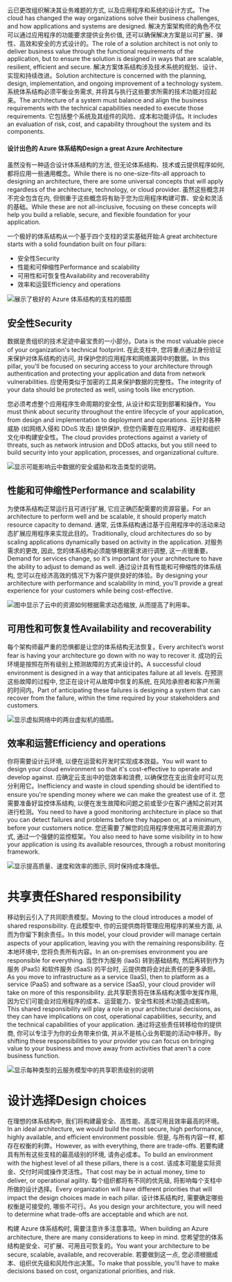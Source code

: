 <span data-ttu-id="141c3-101">云已更改组织解决其业务难题的方式, 以及应用程序和系统的设计方式。</span><span class="sxs-lookup"><span data-stu-id="141c3-101">The cloud has changed the way organizations solve their business challenges, and how applications and systems are designed.</span></span> <span data-ttu-id="141c3-102">解决方案架构师的角色不仅可以通过应用程序的功能要求提供业务价值, 还可以确保解决方案是以可扩展、弹性、高效和安全的方式设计的。</span><span class="sxs-lookup"><span data-stu-id="141c3-102">The role of a solution architect is not only to deliver business value through the functional requirements of the application, but to ensure the solution is designed in ways that are scalable, resilient, efficient and secure.</span></span> <span data-ttu-id="141c3-103">解决方案体系结构涉及技术系统的规划、设计、实现和持续改进。</span><span class="sxs-lookup"><span data-stu-id="141c3-103">Solution architecture is concerned with the planning, design, implementation, and ongoing improvement of a technology system.</span></span> <span data-ttu-id="141c3-104">系统体系结构必须平衡业务需求, 并将其与执行这些要求所需的技术功能对应起来。</span><span class="sxs-lookup"><span data-stu-id="141c3-104">The architecture of a system must balance and align the business requirements with the technical capabilities needed to execute those requirements.</span></span> <span data-ttu-id="141c3-105">它包括整个系统及其组件的风险、成本和功能评估。</span><span class="sxs-lookup"><span data-stu-id="141c3-105">It includes an evaluation of risk, cost, and capability throughout the system and its components.</span></span>

#### <a name="design-a-great-azure-architecture"></a><span data-ttu-id="141c3-106">设计出色的 Azure 体系结构</span><span class="sxs-lookup"><span data-stu-id="141c3-106">Design a great Azure Architecture</span></span>

<!-- TODO: revisit this video after Ignite -->
<!-- > VIDEO: https://www.microsoft.com/videoplayer/embed/RE2yEv2 -->

<span data-ttu-id="141c3-107">虽然没有一种适合设计体系结构的方法, 但无论体系结构、技术或云提供程序如何, 都将应用一些通用概念。</span><span class="sxs-lookup"><span data-stu-id="141c3-107">While there is no one-size-fits-all approach to designing an architecture, there are some universal concepts that will apply regardless of the architecture, technology, or cloud provider.</span></span> <span data-ttu-id="141c3-108">虽然这些概念并不完全包含在内, 但侧重于这些概念将有助于您为应用程序构建可靠、安全和灵活的基础。</span><span class="sxs-lookup"><span data-stu-id="141c3-108">While these are not all-inclusive, focusing on these concepts will help you build a reliable, secure, and flexible foundation for your application.</span></span>

<span data-ttu-id="141c3-109">一个极好的体系结构从一个基于四个支柱的坚实基础开始:</span><span class="sxs-lookup"><span data-stu-id="141c3-109">A great architecture starts with a solid foundation built on four pillars:</span></span>

* <span data-ttu-id="141c3-110">安全性</span><span class="sxs-lookup"><span data-stu-id="141c3-110">Security</span></span>
* <span data-ttu-id="141c3-111">性能和可伸缩性</span><span class="sxs-lookup"><span data-stu-id="141c3-111">Performance and scalability</span></span>
* <span data-ttu-id="141c3-112">可用性和可恢复性</span><span class="sxs-lookup"><span data-stu-id="141c3-112">Availability and recoverability</span></span>
* <span data-ttu-id="141c3-113">效率和运营</span><span class="sxs-lookup"><span data-stu-id="141c3-113">Efficiency and operations</span></span>

![展示了极好的 Azure 体系结构的支柱的插图](../media/pillars.png)

## <a name="security"></a><span data-ttu-id="141c3-115">安全性</span><span class="sxs-lookup"><span data-stu-id="141c3-115">Security</span></span>

<span data-ttu-id="141c3-116">数据是贵组织的技术足迹中最宝贵的一小部分。</span><span class="sxs-lookup"><span data-stu-id="141c3-116">Data is the most valuable piece of your organization's technical footprint.</span></span> <span data-ttu-id="141c3-117">在此支柱中, 您将重点通过身份验证来保护对体系结构的访问, 并保护您的应用程序和网络漏洞中的数据。</span><span class="sxs-lookup"><span data-stu-id="141c3-117">In this pillar, you'll be focused on securing access to your architecture through authentication and protecting your application and data from network vulnerabilities.</span></span> <span data-ttu-id="141c3-118">应使用类似于加密的工具来保护数据的完整性。</span><span class="sxs-lookup"><span data-stu-id="141c3-118">The integrity of your data should be protected as well, using tools like encryption.</span></span>

<span data-ttu-id="141c3-119">您必须考虑整个应用程序生命周期的安全性, 从设计和实现到部署和操作。</span><span class="sxs-lookup"><span data-stu-id="141c3-119">You must think about security throughout the entire lifecycle of your application, from design and implementation to deployment and operations.</span></span> <span data-ttu-id="141c3-120">云针对各种威胁 (如网络入侵和 DDoS 攻击) 提供保护, 但您仍需要在应用程序、进程和组织文化中构建安全性。</span><span class="sxs-lookup"><span data-stu-id="141c3-120">The cloud provides protections against a variety of threats, such as network intrusion and DDoS attacks, but you still need to build security into your application, processes, and organizational culture.</span></span>

![显示可能影响云中数据的安全威胁和攻击类型的说明。](../media/security.png)

## <a name="performance-and-scalability"></a><span data-ttu-id="141c3-122">性能和可伸缩性</span><span class="sxs-lookup"><span data-stu-id="141c3-122">Performance and scalability</span></span>

<span data-ttu-id="141c3-123">为使体系结构正常运行且可进行扩展, 它应正确匹配需要的资源容量。</span><span class="sxs-lookup"><span data-stu-id="141c3-123">For an architecture to perform well and be scalable, it should properly match resource capacity to demand.</span></span> <span data-ttu-id="141c3-124">通常, 云体系结构通过基于应用程序中的活动来动态扩展应用程序来实现此目的。</span><span class="sxs-lookup"><span data-stu-id="141c3-124">Traditionally, cloud architectures do so by scaling applications dynamically based on activity in the application.</span></span> <span data-ttu-id="141c3-125">对服务需求的更改, 因此, 您的体系结构必须能够根据需求进行调整, 这一点很重要。</span><span class="sxs-lookup"><span data-stu-id="141c3-125">Demand for services change, so it's important for your architecture to have the ability to adjust to demand as well.</span></span> <span data-ttu-id="141c3-126">通过设计具有性能和可伸缩性的体系结构, 您可以在经济高效的情况下为客户提供良好的体验。</span><span class="sxs-lookup"><span data-stu-id="141c3-126">By designing your architecture with performance and scalability in mind, you'll provide a great experience for your customers while being cost-effective.</span></span>

![图中显示了云中的资源如何根据需求动态缩放, 从而提高了利用率。](../media/performance-demand.png)

## <a name="availability-and-recoverability"></a><span data-ttu-id="141c3-129">可用性和可恢复性</span><span class="sxs-lookup"><span data-stu-id="141c3-129">Availability and recoverability</span></span>

<span data-ttu-id="141c3-130">每个架构师最严重的恐惧都是让您的体系结构无法恢复。</span><span class="sxs-lookup"><span data-stu-id="141c3-130">Every architect’s worst fear is having your architecture go down with no way to recover it.</span></span> <span data-ttu-id="141c3-131">成功的云环境是按照在所有级别上预测故障的方式来设计的。</span><span class="sxs-lookup"><span data-stu-id="141c3-131">A successful cloud environment is designed in a way that anticipates failure at all levels.</span></span> <span data-ttu-id="141c3-132">在预测这些故障的过程中, 您正在设计可从故障中恢复的系统, 在风险承担者和客户所需的时间内。</span><span class="sxs-lookup"><span data-stu-id="141c3-132">Part of anticipating these failures is designing a system that can recover from the failure, within the time required by your stakeholders and customers.</span></span>

![显示虚拟网络中的两台虚拟机的插图。](../media/system-failure.png)

## <a name="efficiency-and-operations"></a><span data-ttu-id="141c3-135">效率和运营</span><span class="sxs-lookup"><span data-stu-id="141c3-135">Efficiency and operations</span></span>

<span data-ttu-id="141c3-136">你将需要设计云环境, 以便在运营和开发时实现成本效益。</span><span class="sxs-lookup"><span data-stu-id="141c3-136">You will want to design your cloud environment so that it's cost-effective to operate and develop against.</span></span> <span data-ttu-id="141c3-137">应确定云支出中的低效率和浪费, 以确保您在支出资金时可以充分利用它。</span><span class="sxs-lookup"><span data-stu-id="141c3-137">Inefficiency and waste in cloud spending should be identified to ensure you're spending money where we can make the greatest use of it.</span></span> <span data-ttu-id="141c3-138">您需要准备好监控体系结构, 以便在发生故障和问题之前或至少在客户通知之前对其进行检测。</span><span class="sxs-lookup"><span data-stu-id="141c3-138">You need to have a good monitoring architecture in place so that you can detect failures and problems before they happen or, at a minimum, before your customers notice.</span></span> <span data-ttu-id="141c3-139">您还需要了解您的应用程序使用其可用资源的方式, 通过一个强健的监控框架。</span><span class="sxs-lookup"><span data-stu-id="141c3-139">You also need to have some visibility in to how your application is using its available resources, through a robust monitoring framework.</span></span>

![显示提高质量、速度和效率的图示, 同时保持成本降低。](../media/efficiency.png)

# <a name="shared-responsibility"></a><span data-ttu-id="141c3-141">共享责任</span><span class="sxs-lookup"><span data-stu-id="141c3-141">Shared responsibility</span></span>

<span data-ttu-id="141c3-142">移动到云引入了共同职责模型。</span><span class="sxs-lookup"><span data-stu-id="141c3-142">Moving to the cloud introduces a model of shared responsibility.</span></span> <span data-ttu-id="141c3-143">在此模型中, 你的云提供商将管理应用程序的某些方面, 从而为你留下剩余责任。</span><span class="sxs-lookup"><span data-stu-id="141c3-143">In this model, your cloud provider will manage certain aspects of your application, leaving you with the remaining responsibility.</span></span> <span data-ttu-id="141c3-144">在本地环境中, 您将负责所有内容。</span><span class="sxs-lookup"><span data-stu-id="141c3-144">In an on-premises environment you are responsible for everything.</span></span> <span data-ttu-id="141c3-145">当您作为服务 (IaaS) 转到基础结构, 然后再转到作为服务 (PaaS) 和软件服务 (SaaS) 的平台时, 云提供商将会对此责任的更多承担。</span><span class="sxs-lookup"><span data-stu-id="141c3-145">As you move to infrastructure as a service (IaaS), then to platform as a service (PaaS) and software as a service (SaaS), your cloud provider will take on more of this responsibility.</span></span> <span data-ttu-id="141c3-146">此共享职责将在体系结构决策中发挥作用, 因为它们可能会对应用程序的成本、运营能力、安全性和技术功能造成影响。</span><span class="sxs-lookup"><span data-stu-id="141c3-146">This shared responsibility will play a role in your architectural decisions, as they can have implications on cost, operational capabilities, security, and the technical capabilities of your application.</span></span> <span data-ttu-id="141c3-147">通过将这些责任转移给你的提供商, 你可以专注于为你的业务带来价值, 并从不是核心业务职能的活动中移开。</span><span class="sxs-lookup"><span data-stu-id="141c3-147">By shifting these responsibilities to your provider you can focus on bringing value to your business and move away from activities that aren't a core business function.</span></span>

![显示每种类型的云服务模型中的共享职责级别的说明](../media/cloud-responsibility-model.png)

# <a name="design-choices"></a><span data-ttu-id="141c3-149">设计选择</span><span class="sxs-lookup"><span data-stu-id="141c3-149">Design choices</span></span>

<span data-ttu-id="141c3-150">在理想的体系结构中, 我们将构建最安全、高性能、高度可用且效率最高的环境。</span><span class="sxs-lookup"><span data-stu-id="141c3-150">In an ideal architecture, we would build the most secure, high performance, highly available, and efficient environment possible.</span></span> <span data-ttu-id="141c3-151">但是, 与所有内容一样, 都存在权衡的利弊。</span><span class="sxs-lookup"><span data-stu-id="141c3-151">However, as with everything, there are trade-offs.</span></span> <span data-ttu-id="141c3-152">若要构建具有所有这些支柱的最高级别的环境, 请务必成本。</span><span class="sxs-lookup"><span data-stu-id="141c3-152">To build an environment with the highest level of all these pillars, there is a cost.</span></span> <span data-ttu-id="141c3-153">该成本可能是实际资金、交付时间或操作灵活性。</span><span class="sxs-lookup"><span data-stu-id="141c3-153">That cost may be in actual money, time to deliver, or operational agility.</span></span> <span data-ttu-id="141c3-154">每个组织都将有不同的优先级, 将影响每个支柱中所做的设计选择。</span><span class="sxs-lookup"><span data-stu-id="141c3-154">Every organization will have different priorities that will impact the design choices made in each pillar.</span></span> <span data-ttu-id="141c3-155">设计体系结构时, 需要确定哪些权衡是可接受的, 哪些不可行。</span><span class="sxs-lookup"><span data-stu-id="141c3-155">As you design your architecture, you will need to determine what trade-offs are acceptable and which are not.</span></span>

<span data-ttu-id="141c3-156">构建 Azure 体系结构时, 需要注意许多注意事项。</span><span class="sxs-lookup"><span data-stu-id="141c3-156">When building an Azure architecture, there are many considerations to keep in mind.</span></span> <span data-ttu-id="141c3-157">您希望您的体系结构是安全、可扩展、可用且可恢复的。</span><span class="sxs-lookup"><span data-stu-id="141c3-157">You want your architecture to be secure, scalable, available, and recoverable.</span></span> <span data-ttu-id="141c3-158">若要做到这一点, 您必须根据成本、组织优先级和风险作出决策。</span><span class="sxs-lookup"><span data-stu-id="141c3-158">To make that possible, you'll have to make decisions based on cost, organizational priorities, and risk.</span></span>
